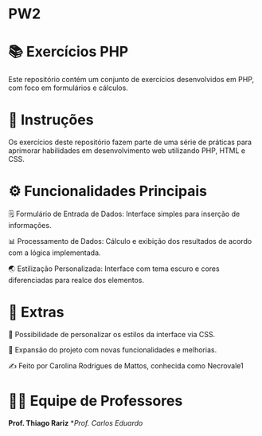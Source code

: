 # PW2

# 📚 Exercícios PHP

Este repositório contém um conjunto de exercícios desenvolvidos em PHP, com foco em formulários e cálculos.

# 🎯 Instruções

Os exercícios deste repositório fazem parte de uma série de práticas para aprimorar habilidades em desenvolvimento web utilizando PHP, HTML e CSS.

# ⚙️ Funcionalidades Principais

🗒️ Formulário de Entrada de Dados: Interface simples para inserção de informações.

📊 Processamento de Dados: Cálculo e exibição dos resultados de acordo com a lógica implementada.

🌏 Estilização Personalizada: Interface com tema escuro e cores diferenciadas para realce dos elementos.

# 🌟 Extras

🌟 Possibilidade de personalizar os estilos da interface via CSS.

📝 Expansão do projeto com novas funcionalidades e melhorias.

✍️ Feito por Carolina Rodrigues de Mattos, conhecida como Necrovale1

# 👩‍🏫 Equipe de Professores

**Prof. Thiago Rariz**
**Prof. Carlos Eduardo*
